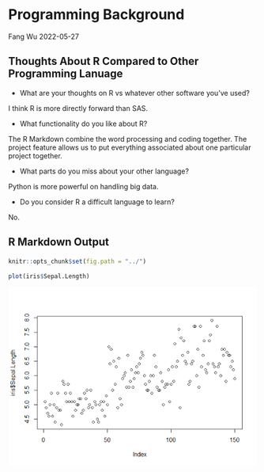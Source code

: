 Programming Background
================
Fang Wu
2022-05-27

## Thoughts About R Compared to Other Programming Lanuage

-   What are your thoughts on R vs whatever other software you’ve used?

I think R is more directly forward than SAS.

-   What functionality do you like about R?

The R Markdown combine the word processing and coding together. The
project feature allows us to put everything associated about one
particular project together.

-   What parts do you miss about your other language?

Python is more powerful on handling big data.

-   Do you consider R a difficult language to learn?

No.

## R Markdown Output

``` r
knitr::opts_chunk$set(fig.path = "../")
```

``` r
plot(iris$Sepal.Length)
```

![](../unnamed-chunk-2-1.png)<!-- -->
